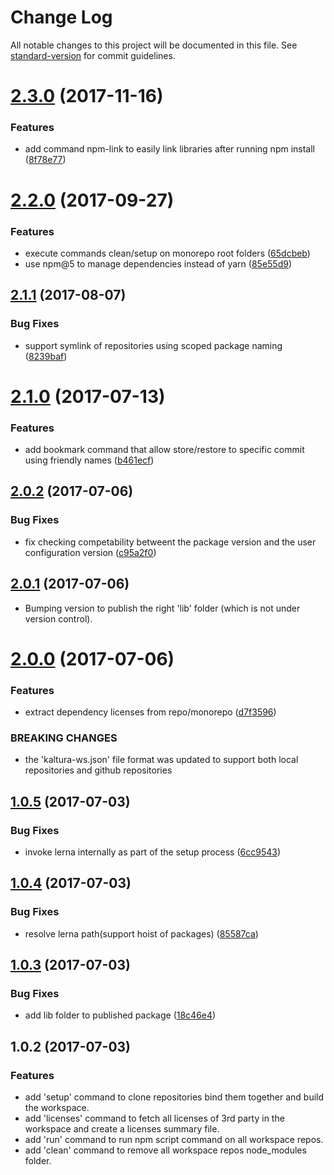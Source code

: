 # Change Log

All notable changes to this project will be documented in this file. See [standard-version](https://github.com/conventional-changelog/standard-version) for commit guidelines.

<a name="2.3.0"></a>
# [2.3.0](https://github.com/kaltura/kaltura-ng-dev-workspace/compare/v2.2.0...v2.3.0) (2017-11-16)


### Features

* add command npm-link to easily link libraries after running npm install ([8f78e77](https://github.com/kaltura/kaltura-ng-dev-workspace/commit/8f78e77))



<a name="2.2.0"></a>
# [2.2.0](https://github.com/kaltura/kaltura-ng-dev-workspace/compare/v2.1.1...v2.2.0) (2017-09-27)


### Features

* execute commands clean/setup on monorepo root folders ([65dcbeb](https://github.com/kaltura/kaltura-ng-dev-workspace/commit/65dcbeb))
* use npm@5 to manage dependencies instead of yarn ([85e55d9](https://github.com/kaltura/kaltura-ng-dev-workspace/commit/85e55d9))



<a name="2.1.1"></a>
## [2.1.1](https://github.com/kaltura/kaltura-ng-dev-workspace/compare/v2.1.0...v2.1.1) (2017-08-07)


### Bug Fixes

* support symlink of repositories using scoped package naming ([8239baf](https://github.com/kaltura/kaltura-ng-dev-workspace/commit/8239baf))



<a name="2.1.0"></a>
# [2.1.0](https://github.com/kaltura/kaltura-ng-dev-workspace/compare/v2.0.2...v2.1.0) (2017-07-13)


### Features

* add bookmark command that allow store/restore to specific commit using friendly names ([b461ecf](https://github.com/kaltura/kaltura-ng-dev-workspace/commit/b461ecf))



<a name="2.0.2"></a>
## [2.0.2](https://github.com/kaltura/kaltura-ng-dev-workspace/compare/v2.0.1...v2.0.2) (2017-07-06)


### Bug Fixes

* fix checking competability betweent the package version and the user configuration version ([c95a2f0](https://github.com/kaltura/kaltura-ng-dev-workspace/commit/c95a2f0))



<a name="2.0.1"></a>
## [2.0.1](https://github.com/kaltura/kaltura-ng-dev-workspace/compare/v2.0.0...v2.0.1) (2017-07-06)

* Bumping version to publish the right 'lib' folder (which is not under version control).

<a name="2.0.0"></a>
# [2.0.0](https://github.com/kaltura/kaltura-ng-dev-workspace/compare/v1.0.5...v2.0.0) (2017-07-06)


### Features

* extract dependency licenses from repo/monorepo ([d7f3596](https://github.com/kaltura/kaltura-ng-dev-workspace/commit/d7f3596))


### BREAKING CHANGES

* the 'kaltura-ws.json' file format was updated to support both local repositories and github repositories



<a name="1.0.5"></a>
## [1.0.5](https://github.com/kaltura/kaltura-ng-dev-workspace/compare/v1.0.4...v1.0.5) (2017-07-03)


### Bug Fixes

* invoke lerna internally as part of the setup process ([6cc9543](https://github.com/kaltura/kaltura-ng-dev-workspace/commit/6cc9543))



<a name="1.0.4"></a>
## [1.0.4](https://github.com/kaltura/kaltura-ng-dev-workspace/compare/v1.0.3...v1.0.4) (2017-07-03)


### Bug Fixes

* resolve lerna path(support hoist of packages) ([85587ca](https://github.com/kaltura/kaltura-ng-dev-workspace/commit/85587ca))



<a name="1.0.3"></a>
## [1.0.3](https://github.com/kaltura/kaltura-ng-dev-workspace/compare/v1.0.2...v1.0.3) (2017-07-03)


### Bug Fixes

* add lib folder to published package ([18c46e4](https://github.com/kaltura/kaltura-ng-dev-workspace/commit/18c46e4))



<a name="1.0.2"></a>
## 1.0.2 (2017-07-03)


### Features

* add 'setup' command to clone repositories bind them together and build the workspace.
* add 'licenses' command to fetch all licenses of 3rd party in the workspace and create a licenses summary file.
* add 'run' command to run npm script command on all workspace repos.
* add 'clean' command to remove all workspace repos node_modules folder.